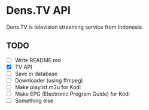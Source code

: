 # Dens.TV API

Dens.TV is television streaming service from Indonesia.

## TODO

- [ ]  Write README.md
- [x]  TV API
- [ ]  Save in database
- [ ]  Downloader (using ffmpeg)
- [ ]  Make playlist.m3u for Kodi
- [ ]  Make EPG (Electronic Program Guide) for Kodi
- [ ]  Something else
